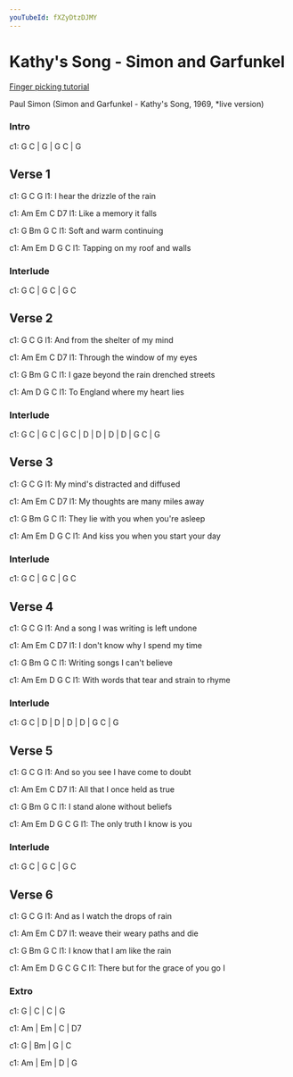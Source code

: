 ```yaml
---
youTubeId: fXZyDtzDJMY
---
```


# Kathy's Song - Simon and Garfunkel

[Finger picking tutorial](https://www.youtube.com/watch?v=dKU5AzEEsrg)

Paul Simon (Simon and Garfunkel - Kathy's Song, 1969, *live version)

### Intro

c1: G C | G | G C | G

## Verse 1

c1: G          C              G
l1: I hear the drizzle of the rain

c1: Am      Em  C     D7
l1:  Like a memory it falls

c1: G         Bm   G      C
l1:  Soft and warm continuing

c1: Am       Em    D        G    C
l1:  Tapping on my roof and walls

### Interlude
c1: G C | G C | G C

## Verse 2

c1: G            C             G
l1: And from the shelter of my mind

c1: Am           Em     C     D7
l1:  Through the window of my eyes

c1: G         Bm       G             C
l1:  I gaze beyond the rain drenched streets

c1:    Am               D     G    C
l1: To England where my heart lies

### Interlude
c1: G C | G C | G C | D | D | D | D | G C | G

## Verse 3

c1: G            C              G
l1: My mind's distracted and diffused

c1: Am               Em   C      D7
l1:  My thoughts are many miles away

c1: G              Bm       G       C
l1:  They lie with you when you're asleep

c1: Am            Em       D          G  C
l1:  And kiss you when you start your day

### Interlude
c1: G C | G C | G C

## Verse 4

c1: G                C                 G
l1: And a song I was writing is left undone

c1: Am            Em    C        D7
l1:  I don't know why I spend my time

c1: G        Bm      G       C
l1:  Writing songs I can't believe

c1:      Am         Em       D         G    C
l1: With words that tear and strain to rhyme

### Interlude
c1: G C | D | D | D | D | G C | G

## Verse 5

c1: G          C                  G
l1: And so you see I have come to doubt

c1: Am        Em     C       D7
l1:  All that I once held as true

c1: G         Bm       G     C
l1:  I stand alone without beliefs

c1: Am        Em      D       G  C G
l1:  The only truth I know is you

### Interlude
c1: G C | G C | G C

## Verse 6

c1: G        C                  G
l1: And as I watch the drops of rain

c1: Am           Em    C         D7
l1:  weave their weary paths and die

c1: G            Bm   G        C
l1:  I know that I am like the rain

c1: Am         Em               D      G  C G C
l1:  There but for the grace of you go I

### Extro

c1: G  | C  | C | G

c1: Am | Em | C | D7

c1: G  | Bm | G | C

c1: Am | Em | D | G